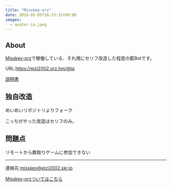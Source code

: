 ```yaml
---
title: "Misskey-orz"
date: 2019-05-05T16:23:31+09:00
images: 
  - avater-ia.jpeg
---
```

## About
[Misskey-orz](https://eizi2002.github.io/misskey/)で稼働している、それ用にセリフ改造した程度の藍Botです。

URL:https://eizi2002.orz.hm/@ia

[説明書](https://github.com/eizi2002/ai/blob/myia/torisetu.md)

## 独自改造

めいめいリポジトリよりフォーク

こっちがやった改造はセリフのみ。

## **問題点**

リモートから数取りゲームに参加できない

---

連絡先:misskey@eizi2002.skr.jp

[Misskey-orzついてはこちら](https://eizi2002.github.io/misskey/)